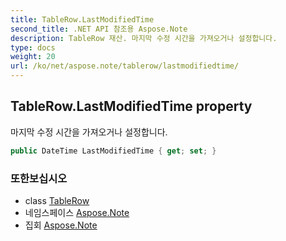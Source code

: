 ```yaml
---
title: TableRow.LastModifiedTime
second_title: .NET API 참조용 Aspose.Note
description: TableRow 재산. 마지막 수정 시간을 가져오거나 설정합니다.
type: docs
weight: 20
url: /ko/net/aspose.note/tablerow/lastmodifiedtime/
---
```

## TableRow.LastModifiedTime property

마지막 수정 시간을 가져오거나 설정합니다.

```csharp
public DateTime LastModifiedTime { get; set; }
```

### 또한보십시오

* class [TableRow](../)
* 네임스페이스 [Aspose.Note](../../tablerow/)
* 집회 [Aspose.Note](../../../)


